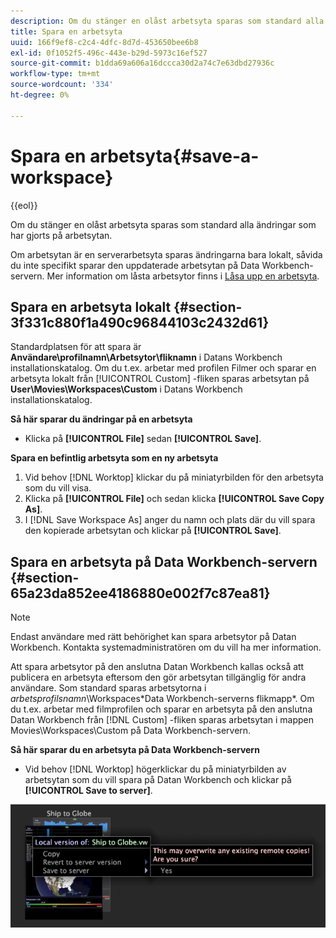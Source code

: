 ```yaml
---
description: Om du stänger en olåst arbetsyta sparas som standard alla ändringar som har gjorts på arbetsytan.
title: Spara en arbetsyta
uuid: 166f9ef8-c2c4-4dfc-8d7d-453650bee6b8
exl-id: 0f1052f5-496c-443e-b29d-5973c16ef527
source-git-commit: b1dda69a606a16dccca30d2a74c7e63dbd27936c
workflow-type: tm+mt
source-wordcount: '334'
ht-degree: 0%

---
```


# Spara en arbetsyta{#save-a-workspace}

{{eol}}

Om du stänger en olåst arbetsyta sparas som standard alla ändringar som har gjorts på arbetsytan.

Om arbetsytan är en serverarbetsyta sparas ändringarna bara lokalt, såvida du inte specifikt sparar den uppdaterade arbetsytan på Data Workbench-servern. Mer information om låsta arbetsytor finns i [Låsa upp en arbetsyta](../../../home/c-get-started/c-work-worksp/c-unlock-wksp.md#concept-18ada952aecf45c79a806b31b294023e).

## Spara en arbetsyta lokalt {#section-3f331c880f1a490c96844103c2432d61}

Standardplatsen för att spara är **Användare\profilnamn\Arbetsytor\fliknamn** i Datans Workbench installationskatalog. Om du t.ex. arbetar med profilen Filmer och sparar en arbetsyta lokalt från [!UICONTROL Custom] -fliken sparas arbetsytan på **User\Movies\Workspaces\Custom** i Datans Workbench installationskatalog.

**Så här sparar du ändringar på en arbetsyta**

* Klicka på **[!UICONTROL File]** sedan **[!UICONTROL Save]**.

**Spara en befintlig arbetsyta som en ny arbetsyta**

1. Vid behov [!DNL Worktop] klickar du på miniatyrbilden för den arbetsyta som du vill visa.
1. Klicka på **[!UICONTROL File]** och sedan klicka **[!UICONTROL Save Copy As]**.
1. I [!DNL Save Workspace As] anger du namn och plats där du vill spara den kopierade arbetsytan och klickar på **[!UICONTROL Save]**.

## Spara en arbetsyta på Data Workbench-servern {#section-65a23da852ee4186880e002f7c87ea81}

>[!NOTE]
>
>Endast användare med rätt behörighet kan spara arbetsytor på Datan Workbench. Kontakta systemadministratören om du vill ha mer information.

Att spara arbetsytor på den anslutna Datan Workbench kallas också att publicera en arbetsyta eftersom den gör arbetsytan tillgänglig för andra användare. Som standard sparas arbetsytorna i *arbetsprofilsnamn*\Workspaces\*Data Workbench-serverns flikmapp*. Om du t.ex. arbetar med filmprofilen och sparar en arbetsyta på den anslutna Datan Workbench från [!DNL Custom] -fliken sparas arbetsytan i mappen Movies\Workspaces\Custom på Data Workbench-servern.

**Så här sparar du en arbetsyta på Data Workbench-servern**

* Vid behov [!DNL Worktop] högerklickar du på miniatyrbilden av arbetsytan som du vill spara på Datan Workbench och klickar på **[!UICONTROL Save to server]**.

![](assets/mnu_workspaceManager_SaveToServerwksp.png)
